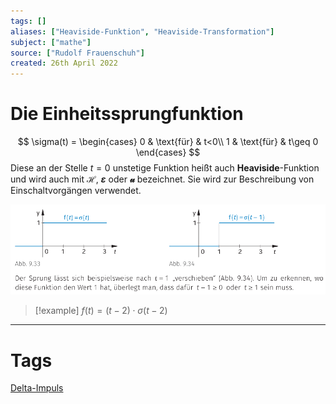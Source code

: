 ```yaml
---
tags: []
aliases: ["Heaviside-Funktion", "Heaviside-Transformation"]
subject: ["mathe"]
source: ["Rudolf Frauenschuh"]
created: 26th April 2022
---
```


# Die Einheitssprungfunktion

$$
\sigma(t) =
\begin{cases}
0 & \text{für} & t<0\\
1 & \text{für} & t\geq 0
\end{cases}
$$
Diese an der Stelle $t=0$ unstetige Funktion heißt auch **Heaviside**-Funktion und wird auch mit **$\mathscr{H}$**, **$\varepsilon$** oder **$\mathcal{u}$** bezeichnet. Sie wird zur Beschreibung von Einschaltvorgängen verwendet.

![einheitssprung](../assets/einheitssprung.png)

> [!example] $f(t) = (t-2)\cdot\sigma(t-2)$


---
# Tags
[Delta-Impuls](Delta-Impuls.md)

